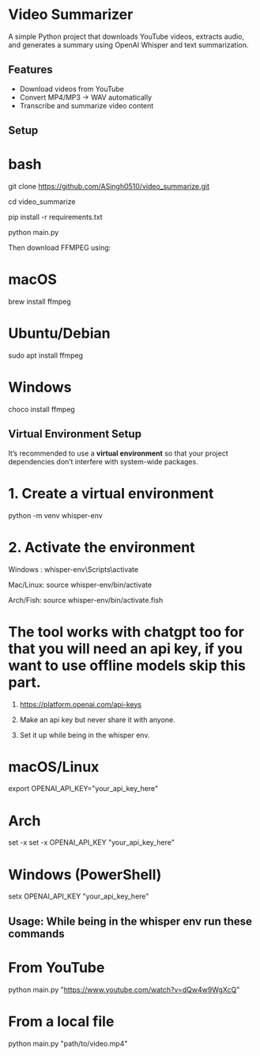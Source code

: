 # Video Summarizer

A simple Python project that downloads YouTube videos, extracts audio, and generates a summary using OpenAI Whisper and text summarization.

## Features
- Download videos from YouTube
- Convert MP4/MP3 → WAV automatically
- Transcribe and summarize video content

## Setup

# bash
git clone https://github.com/ASingh0510/video_summarize.git

cd video_summarize

pip install -r requirements.txt

python main.py

Then download FFMPEG using:
# macOS
brew install ffmpeg

# Ubuntu/Debian
sudo apt install ffmpeg

# Windows
choco install ffmpeg

## Virtual Environment Setup

It’s recommended to use a **virtual environment** so that your project dependencies don’t interfere with system-wide packages.

# 1. Create a virtual environment

python -m venv whisper-env

# 2. Activate the environment
Windows : whisper-env\Scripts\activate 

Mac/Linux: source whisper-env/bin/activate

Arch/Fish: source whisper-env/bin/activate.fish


# The tool works with chatgpt too for that you will need an api key, if you want to use offline models skip this part.

1. https://platform.openai.com/api-keys
   
2. Make an api key but never share it with anyone.
   
3. Set it up while being in the whisper env.
   
# macOS/Linux

export OPENAI_API_KEY="your_api_key_here"

# Arch

set -x set -x OPENAI_API_KEY "your_api_key_here"

# Windows (PowerShell)

setx OPENAI_API_KEY "your_api_key_here"


## Usage: While being in the whisper env run these commands

# From YouTube

python main.py "https://www.youtube.com/watch?v=dQw4w9WgXcQ"

# From a local file

python main.py "path/to/video.mp4"

